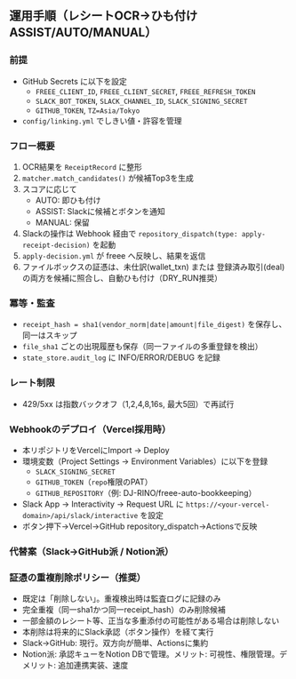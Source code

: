 ## 運用手順（レシートOCR→ひも付け ASSIST/AUTO/MANUAL）

### 前提
- GitHub Secrets に以下を設定
  - `FREEE_CLIENT_ID`, `FREEE_CLIENT_SECRET`, `FREEE_REFRESH_TOKEN`
  - `SLACK_BOT_TOKEN`, `SLACK_CHANNEL_ID`, `SLACK_SIGNING_SECRET`
  - `GITHUB_TOKEN`, `TZ=Asia/Tokyo`
- `config/linking.yml` でしきい値・許容を管理

### フロー概要
1. OCR結果を `ReceiptRecord` に整形
2. `matcher.match_candidates()` が候補Top3を生成
3. スコアに応じて
   - AUTO: 即ひも付け
   - ASSIST: Slackに候補とボタンを通知
   - MANUAL: 保留
4. Slackの操作は Webhook 経由で `repository_dispatch(type: apply-receipt-decision)` を起動
5. `apply-decision.yml` が freee へ反映し、結果を返信
6. ファイルボックスの証憑は、未仕訳(wallet_txn) または 登録済み取引(deal) の両方を候補に照合し、自動ひも付け（DRY_RUN推奨）

### 冪等・監査
- `receipt_hash = sha1(vendor_norm|date|amount|file_digest)` を保存し、同一はスキップ
- `file_sha1` ごとの出現履歴も保存（同一ファイルの多重登録を検出）
- `state_store.audit_log` に INFO/ERROR/DEBUG を記録

### レート制限
- 429/5xx は指数バックオフ（1,2,4,8,16s, 最大5回）で再試行

### Webhookのデプロイ（Vercel採用時）
- 本リポジトリをVercelにImport → Deploy
- 環境変数（Project Settings → Environment Variables）に以下を登録
  - `SLACK_SIGNING_SECRET`
  - `GITHUB_TOKEN`（`repo`権限のPAT）
  - `GITHUB_REPOSITORY`（例: DJ-RINO/freee-auto-bookkeeping）
- Slack App → Interactivity → Request URL に `https://<your-vercel-domain>/api/slack/interactive` を設定
- ボタン押下→Vercel→GitHub repository_dispatch→Actionsで反映

### 代替案（Slack→GitHub派 / Notion派）
### 証憑の重複削除ポリシー（推奨）
- 既定は「削除しない」。重複検出時は監査ログに記録のみ
- 完全重複（同一sha1かつ同一receipt_hash）のみ削除候補
- 一部金額のレシート等、正当な多重添付の可能性がある場合は削除しない
- 本削除は将来的にSlack承認（ボタン操作）を経て実行
- Slack→GitHub: 現行。双方向が簡単、Actionsに集約
- Notion派: 承認キューをNotion DBで管理。メリット: 可視性、権限管理。デメリット: 追加連携実装、速度


